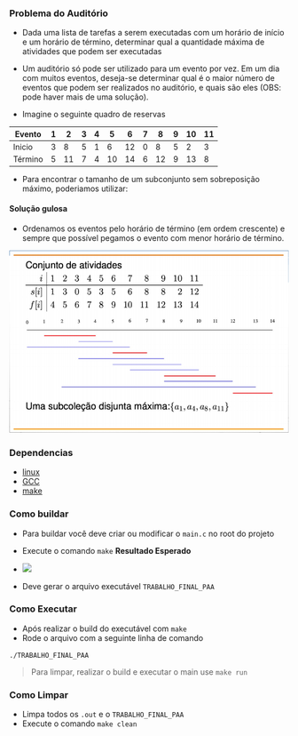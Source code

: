 ### Problema do Auditório

- Dada uma lista de tarefas a serem executadas com um horário de início e um horário de término, determinar qual a quantidade máxima de atividades que podem ser executadas
- Um auditório só pode ser utilizado para um evento por vez. Em um dia com muitos eventos, deseja-se determinar qual é o maior número de eventos que podem ser realizados no auditório, e quais são eles (OBS: pode haver mais de uma solução).

- Imagine o seguinte quadro de reservas

| Evento  | 1 | 2  | 3 | 4 | 5  | 6  | 7 | 8  | 9 | 10 | 11 |
|---------|---|----|---|---|----|----|---|----|---|----|----|
| Inicio  | 3 | 8  | 5 | 1 | 6  | 12 | 0 | 8  | 5 | 2  | 3  |
| Término | 5 | 11 | 7 | 4 | 10 | 14 | 6 | 12 | 9 | 13 | 8  |

- Para encontrar o tamanho de um subconjunto sem sobreposição máximo, poderiamos utilizar:

#### Solução gulosa
- Ordenamos os eventos pelo horário de término (em ordem crescente) e sempre que possível pegamos o evento com menor horário de término.

![](./assets/subcolecao.png)


### Dependencias
- [linux](https://www.linux.org/pages/download/)
- [GCC](https://gcc.gnu.org/install/index.html)
- [make](https://www.unixmen.com/install-ubuntu-make-on-ubuntu-15-04/)

### Como buildar
- Para buildar você deve criar ou modificar o `main.c` no root do projeto

- Execute o comando `make`
__Resultado Esperado__
- ![](https://i.imgur.com/49EbX1S.png)

- Deve gerar o arquivo executável `TRABALHO_FINAL_PAA`

### Como Executar
- Após realizar o build do executável com `make`
- Rode o arquivo com a seguinte linha de comando
```shell
./TRABALHO_FINAL_PAA
```

> Para limpar, realizar o build e executar o main use `make run`

### Como Limpar
- Limpa todos os `.out` e o `TRABALHO_FINAL_PAA`
- Execute o comando `make clean`
